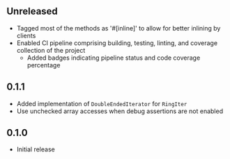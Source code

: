 Unreleased
----------
- Tagged most of the methods as '#[inline]' to allow for better inlining
  by clients
- Enabled CI pipeline comprising building, testing, linting, and
  coverage collection of the project
  - Added badges indicating pipeline status and code coverage percentage


0.1.1
-----
- Added implementation of `DoubleEndedIterator` for `RingIter`
- Use unchecked array accesses when debug assertions are not enabled


0.1.0
-----
- Initial release
